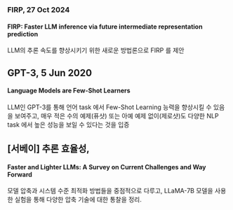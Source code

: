 
### FIRP, 27 Oct 2024
#### FIRP: Faster LLM inference via future intermediate representation prediction
LLM의 추론 속도를 향상시키기 위한 새로운 방법론으로 FIRP 를 제안

## GPT-3, 5 Jun 2020
#### Language Models are Few-Shot Learners
LLM인 GPT-3를 통해 언어 task 에서 Few-Shot Learning 능력을 향상시킬 수 있음을 보여주고,
매우 적은 수의 예제(퓨샷) 또는 아예 예제 없이(제로샷)도 다양한 NLP task 에서 높은 성능을 보일 수 있다는 것을 입증

## [서베이] 추론 효율성, 
#### Faster and Lighter LLMs: A Survey on Current Challenges and Way Forward
모델 압축과 시스템 수준 최적화 방법들을 중점적으로 다루고, LLaMA-7B 모델을 사용한 실험을 통해 다양한 압축 기술에 대한
통찰을 정리.
